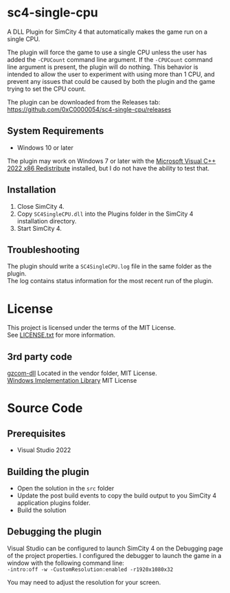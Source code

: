 # sc4-single-cpu

A DLL Plugin for SimCity 4 that automatically makes the game run on a single CPU.  

The plugin will force the game to use a single CPU unless the user has added the `-CPUCount` command line argument.
If the `-CPUCount` command line argument is present, the plugin will do nothing.
This behavior is intended to allow the user to experiment with using more than 1 CPU, and prevent any issues that
could be caused by both the plugin and the game trying to set the CPU count. 
 
The plugin can be downloaded from the Releases tab: https://github.com/0xC0000054/sc4-single-cpu/releases

## System Requirements

* Windows 10 or later

The plugin may work on Windows 7 or later with the [Microsoft Visual C++ 2022 x86 Redistribute](https://aka.ms/vs/17/release/vc_redist.x86.exe)
installed, but I do not have the ability to test that.

## Installation

1. Close SimCity 4.
2. Copy `SC4SingleCPU.dll` into the Plugins folder in the SimCity 4 installation directory.
3. Start SimCity 4.

## Troubleshooting

The plugin should write a `SC4SingleCPU.log` file in the same folder as the plugin.    
The log contains status information for the most recent run of the plugin.

# License

This project is licensed under the terms of the MIT License.    
See [LICENSE.txt](LICENSE.txt) for more information.

## 3rd party code

[gzcom-dll](https://github.com/nsgomez/gzcom-dll/tree/master) Located in the vendor folder, MIT License.    
[Windows Implementation Library](https://github.com/microsoft/wil) MIT License    

# Source Code

## Prerequisites

* Visual Studio 2022

## Building the plugin

* Open the solution in the `src` folder
* Update the post build events to copy the build output to you SimCity 4 application plugins folder.
* Build the solution

## Debugging the plugin

Visual Studio can be configured to launch SimCity 4 on the Debugging page of the project properties.
I configured the debugger to launch the game in a window with the following command line:    
`-intro:off -w -CustomResolution:enabled -r1920x1080x32`

You may need to adjust the resolution for your screen.

